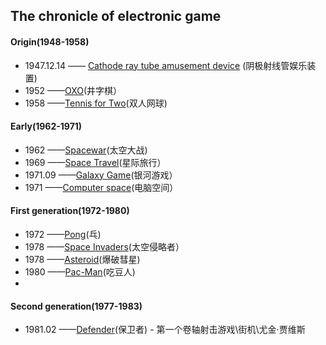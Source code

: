 ## The chronicle of electronic game 
#### Origin(1948-1958)
- 1947.12.14 —— [Cathode ray tube amusement device](http://www.pong-story.com/2455992.pdf) (阴极射线管娱乐装置)  
- 1952 ——[OXO](http://www.pong-story.com/1952.htm)(井字棋）
- 1958 ——[Tennis for Two](http://video.sina.com.cn/p/tech/it/v/2011-01-17/144561239431.html?sudaref=blog.csdn.net&display=0)(双人网球)
#### Early(1962-1971)
- 1962 ——[Spacewar](https://archive.org/details/pdp1_spacewar)(太空大战)
- 1969 ——[Space Travel](https://www.youqu.ovh/%E5%AD%A6%E4%B9%A0/zh/%E6%98%9F%E9%99%85%E6%97%85%E8%A1%8C_(1969%E5%B9%B4%E6%B8%B8%E6%88%8F))(星际旅行）
- 1971.09 ——[Galaxy Game](http://allincolorforaquarter.blogspot.com/2013/03/galaxy-game.html)(银河游戏）
- 1971 ——[Computer space](https://en.wikipedia.org/wiki/Computer_Space)(电脑空间）
#### First generation(1972-1980)
- 1972 ——[Pong](http://www.ponggame.org/)(乓)
- 1978 ——[Space Invaders](https://www.arcade-museum.com/game_detail.php?letter=S&game_id=9662)(太空侵略者）
- 1978 ——[Asteroid](http://www.freeasteroids.org/)(爆破彗星)
- 1980 ——[Pac-Man](https://www.google.com/doodles/30th-anniversary-of-pac-man)(吃豆人)
- 
#### Second generation(1977-1983)
- 1981.02 ——[Defender](http://www.free80sarcade.com/defender.php)(保卫者)  - 第一个卷轴射击游戏\街机\尤金·贾维斯

